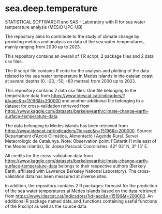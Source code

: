 # sea.deep.temperature
STATISTICAL SOFTWARE:R and SAS - Laboratory with R for sea water temperature analysis (MESIO UPC-UB)

The repository aims to contribute to the study of climate change by providing metrics and analysis on data of the sea water temperatures, mainly ranging from 2000 up to 2023.

This repository contains an overall of 1 R script, 2 package files and 2 data csv files.

The R script file contains R code for the analysis and plotting of the data related to the sea water temperature in Medes islands in the catalan coast at several depths (0, -20, -50, -80 metres) from 2000 up to 2023. 

This repository contains 2 data csv files. One file belonging to the temperature data from https://www.idescat.cat/indicadors/?id=aec&n=15196&t=200000 and another additional file belonging to a dataset for cross-validation retrieved from https://www.kaggle.com/datasets/berkeleyearth/climate-change-earth-surface-temperature-data.

The data belonging to Medes islands has been retrieved from https://www.idescat.cat/indicadors/?id=aec&n=15196&t=200000. Source: Departament d'Acció Climàtica, Alimentació i Agenda Rural. Servei Meteorològic de Catalunya. Note: Observation point: l'Estartit (1 mile east of the Medes islands), Sr. Josep Pascual. Coordinates: 42º 03' N, 3º 15' E.

All credits for the cross-validation data from https://www.kaggle.com/datasets/berkeleyearth/climate-change-earth-surface-temperature-data belongs to their respective authors (Berkely Earth, affiliated with Lawrence Berkeley National Laboratory). The cross-validation data has been measured at diverse sites.

In addition, the repository contains 2 R packages: forecast for the prediction of the sea water temperatures at Medes islands based on the data retrieved from https://www.idescat.cat/indicadors/?id=aec&n=15196&t=200000. An additional R package named data_and_functions containing useful functions of the R script as well as the source data.
